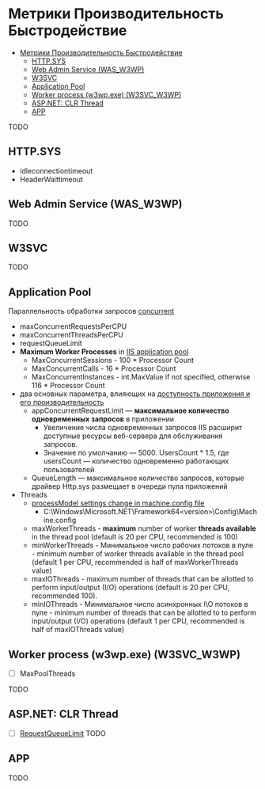 # Метрики Производительность Быстродействие

- [Метрики Производительность Быстродействие](#метрики-производительность-быстродействие)
  - [HTTP.SYS](#httpsys)
  - [Web Admin Service (WAS\_W3WP)](#web-admin-service-was_w3wp)
  - [W3SVC](#w3svc)
  - [Application Pool](#application-pool)
  - [Worker process (w3wp.exe) (W3SVC\_W3WP)](#worker-process-w3wpexe-w3svc_w3wp)
  - [ASP.NET: CLR Thread](#aspnet-clr-thread)
  - [APP](#app)

TODO

## HTTP.SYS

- idleconnectiontimeout 
- HeaderWaittimeout

## Web Admin Service (WAS_W3WP)

TODO

## W3SVC

TODO

## Application Pool

Параллельность обработки запросов [concurrent](https://www.dotnetfunda.com/articles/show/3485/11-tips-to-improve-wcf-restful-services-performance)

- maxConcurrentRequestsPerCPU
- maxConcurrentThreadsPerCPU
- requestQueueLimit
- __Maximum Worker Processes__ in [IIS application pool](https://www.dotnetfunda.com/articles/show/3485/11-tips-to-improve-wcf-restful-services-performance)
  - MaxConcurrentSessions - 100 * Processor Count
  - MaxConcurrentCalls - 16 * Processor Count
  - MaxConcurrentInstances - int.MaxValue if not specified, otherwise 116 * Processor Count
- два основных параметра, влияющих на [доступность приложения и его производительность](https://habr.com/ru/articles/250881/)
  - appConcurrentRequestLimit — __максимальное количество одновременных запросов__ в приложении
    - Увеличение числа одновременных запросов IIS расширит доступные ресурсы веб-сервера для обслуживания запросов.
    - Значение по умолчанию — 5000. UsersCount * 1.5, где usersCount — количество одновременно работающих пользователей
  - QueueLength — максимальное количество запросов, которые драйвер Http.sys размещает в очереди пула приложений
- Threads
  - [processModel settings change in machine.config file](https://www.dotnetfunda.com/articles/show/3485/11-tips-to-improve-wcf-restful-services-performance)
    - C:\Windows\Microsoft.NET\Framework64\<version>\Config\Machine.config
  - maxWorkerThreads - __maximum__ number of worker __threads available__ in the thread pool (default is 20 per CPU, recommended is 100)
  - minWorkerThreads - Минимальное число рабочих потоков в пуле - minimum number of worker threads available in the thread pool (default 1 per CPU, recommended is half of maxWorkerThreads value)
  - maxIOThreads - maximum number of threads that can be allotted to perform input/output (I/O) operations (default is 20 per CPU, recommended 100).
  - minIOThreads - Минимальное число асинхронных I\O потоков в пуле - minimum number of threads that can be allotted to to perform input/output (I/O) operations (default 1 per CPU, recommended is half of maxIOThreads value)

## Worker process (w3wp.exe) (W3SVC_W3WP)

- [ ] MaxPoolThreads

TODO

## ASP.NET: CLR Thread

- [ ] [RequestQueueLimit](https://krishnansrinivasan.wordpress.com/2014/08/18/throttling-wcf-services-on-iis7/)
TODO

## APP

TODO
